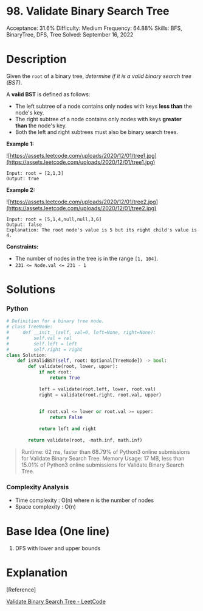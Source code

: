 # 98. Validate Binary Search Tree

Acceptance: 31.6%
Difficulty: Medium
Frequency: 64.88%
Skills: BFS, BinaryTree, DFS, Tree
Solved: September 16, 2022

# Description

Given the `root` of a binary tree, *determine if it is a valid binary search tree (BST)*.

A **valid BST** is defined as follows:

- The left subtree of a node contains only nodes with keys **less than** the node's key.
- The right subtree of a node contains only nodes with keys **greater than** the node's key.
- Both the left and right subtrees must also be binary search trees.

**Example 1:**

![https://assets.leetcode.com/uploads/2020/12/01/tree1.jpg](https://assets.leetcode.com/uploads/2020/12/01/tree1.jpg)

```
Input: root = [2,1,3]
Output: true

```

**Example 2:**

![https://assets.leetcode.com/uploads/2020/12/01/tree2.jpg](https://assets.leetcode.com/uploads/2020/12/01/tree2.jpg)

```
Input: root = [5,1,4,null,null,3,6]
Output: false
Explanation: The root node's value is 5 but its right child's value is 4.

```

**Constraints:**

- The number of nodes in the tree is in the range `[1, 104]`.
- `231 <= Node.val <= 231 - 1`

# Solutions

### Python

```python
# Definition for a binary tree node.
# class TreeNode:
#     def __init__(self, val=0, left=None, right=None):
#         self.val = val
#         self.left = left
#         self.right = right
class Solution:
    def isValidBST(self, root: Optional[TreeNode]) -> bool:
        def validate(root, lower, upper):
            if not root:
                return True
            
            left = validate(root.left, lower, root.val)
            right = validate(root.right, root.val, upper)
            
            
            if root.val <= lower or root.val >= upper:
                return False
            
            return left and right
        
        return validate(root, -math.inf, math.inf)
```

> Runtime: 62 ms, faster than 68.79% of Python3 online submissions for Validate Binary Search Tree.
Memory Usage: 17 MB, less than 15.01% of Python3 online submissions for Validate Binary Search Tree.
> 

### Complexity Analysis

- Time complexity : O(n) where n is the number of nodes
- Space complexity : O(n)

# Base Idea (One line)

1. DFS with lower and upper bounds

# Explanation

[Reference]

[Validate Binary Search Tree - LeetCode](https://leetcode.com/problems/validate-binary-search-tree/solution/)